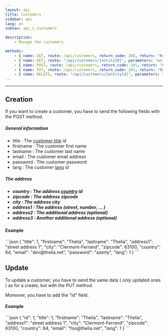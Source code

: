 ```yaml
---
layout: api
title: Customers
sidebar: api
lang: en
subnav: api_c_customers

description:
    - Manage the customers

methods:
    - { name: GET, route: /api/customers, return_code: 200, return: "Results of the 'customer' loop" }
    - { name: GET, route: "/api/customers/{entityId}", parameters: "entityId: The customer id", return_code: 200, return: "Results of the 'customer' loop for entityId" }
    - { name: POST, route: /api/customers, return_code: 201, return: "Results of the 'customer' loop for the created customer"}
    - { name: PUT, route: /api/customers, return_code: 201, return: "Results of the 'customer' loop for the updated customer" }
    - { name: DELETE, route: "/api/customers/{entityId}", parameters: "entityId: The customer id", return_code: 204, return: Nothing }
---
```

---

<h2>Creation</h2>

If you want to create a customer, you have to send the following fields with the POST method.

<h5> General information </h5>

<ul>
    <li>title : The <a href="title.html">customer title</a> id</li>
    <li>firstname  : The customer first name</li>
    <li>lastname  : The customer last name</li>
    <li>email  : The customer email address</li>
    <li>password  : The customer password</li>
    <li>lang : The customer <a href="lang.html">lang</a> id</li>
</ul>

<h5> The address <h5>

<ul>
    <li> country : The address <a href="country.html">country</a> id </li>
    <li> zipcode : The address zipcode </li>
    <li> city : The address city </li>
    <li> address1 : The address (street, number, ... ) </li>
    <li> address2 : The additional address (optional) </li>
    <li> address3 : Another additional address (optional) </li>
</ul>

<h4> Example </h4>
```json
{
    "title": 1,
    "firstname": "Thelia",
    "lastname": "Thelia",
    "address1": "street address 1",
    "city": "Clermont-Ferrand",
    "zipcode": 63100,
    "country": 64,
    "email": "dev@thelia.net",
    "password": "azerty",
    "lang": 1
}
```

<h2>Update</h2>

To update a customer, you have to send the same data ( only updated ones ) as for a create, but with the PUT method.

Moreover, you have to add the "id" field.

<h4> Example </h4>
```json
{
    "id": 1,
    "title": 1,
    "firstname": "Thelia",
    "lastname": "Thelia",
    "address1": "street address 1",
    "city": "Clermont-Ferrand",
    "zipcode": 63100,
    "country": 64,
    "email": "foo@thelia.net",
    "lang": 1
}
```